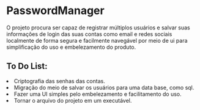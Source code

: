 # PasswordManager
 
 O projeto procura ser capaz de registrar múltiplos usuários e salvar suas informações de login das suas contas como email e redes sociais localmente de forma segura e facilmente navegável por meio de ui para simplificação do uso e embelezamento do produto.
<h2> To Do List: </h2>
<li> Criptografia das senhas das contas. </li>
<li> Migração do meio de salvar os usuários para uma data base, como sql. </li>
<li> Fazer uma UI simples pelo embelezamento e facilitamento do uso. </li>
<li> Tornar o arquivo do projeto em um executável. </li>
